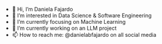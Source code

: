 - 👋 Hi, I’m Daniela Fajardo
- 👀 I’m interested in Data Science & Software Engineering
- 🌱 I’m currently focusing on Machine Learning
- 💞️ I’m currently working on an LLM project
- 📫 How to reach me: @danielabfajardo on all social media

<!---
danielabfajardo/danielabfajardo is a ✨ special ✨ repository because its `README.md` (this file) appears on your GitHub profile.
You can click the Preview link to take a look at your changes.
--->
